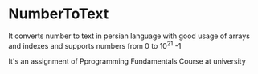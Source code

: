 # NumberToText
It converts number to text in persian language
with good usage of arrays and indexes and supports numbers from 0 to 10<sup>21</sup> -1

It's an assignment of Pprogramming Fundamentals Course at university
